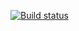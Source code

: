 [![Build status](https://ci.appveyor.com/api/projects/status/n97hc9xnkoe188wi?svg=true)](https://ci.appveyor.com/project/dEsxD163/postmanecho)
